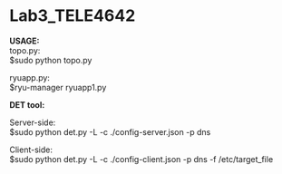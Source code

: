# Lab3_TELE4642

**USAGE:**  
topo.py:  
        $sudo python topo.py
 
ryuapp.py:  
        $ryu-manager ryuapp1.py  
  
**DET tool:**
  
Server-side:  
$sudo python det.py -L -c ./config-server.json -p dns  
  
Client-side:  
$sudo python det.py -L -c ./config-client.json  -p dns -f /etc/target_file
